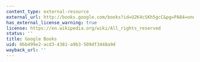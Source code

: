 ```yaml
---
content_type: external-resource
external_url: http://books.google.com/books?id=U2K4cSKh5gcC&pg=PA84=onepage
has_external_license_warning: true
license: https://en.wikipedia.org/wiki/All_rights_reserved
status: ''
title: Google Books
uid: 0bb499e2-acd3-4381-a9b3-509df3448a9d
wayback_url: ''
---
```

